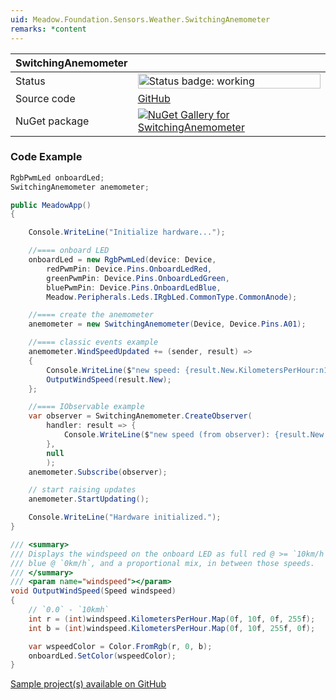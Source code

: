 ```yaml
---
uid: Meadow.Foundation.Sensors.Weather.SwitchingAnemometer
remarks: *content
---
```


| SwitchingAnemometer | |
|--------|--------|
| Status | <img src="https://img.shields.io/badge/Working-brightgreen" style="width: auto; height: -webkit-fill-available;" alt="Status badge: working" /> |
| Source code | [GitHub](https://github.com/WildernessLabs/Meadow.Foundation/tree/main/Source/Meadow.Foundation.Peripherals/Sensors.Weather.SwitchingAnemometer) |
| NuGet package | <a href="https://www.nuget.org/packages/Meadow.Foundation.Sensors.Weather.SwitchingAnemometer/" target="_blank"><img src="https://img.shields.io/nuget/v/Meadow.Foundation.Sensors.Weather.SwitchingAnemometer.svg?label=Meadow.Foundation.Sensors.Weather.SwitchingAnemometer" alt="NuGet Gallery for SwitchingAnemometer" /></a> |

### Code Example

```csharp
RgbPwmLed onboardLed;
SwitchingAnemometer anemometer;

public MeadowApp()
{

    Console.WriteLine("Initialize hardware...");

    //==== onboard LED
    onboardLed = new RgbPwmLed(device: Device,
        redPwmPin: Device.Pins.OnboardLedRed,
        greenPwmPin: Device.Pins.OnboardLedGreen,
        bluePwmPin: Device.Pins.OnboardLedBlue,
        Meadow.Peripherals.Leds.IRgbLed.CommonType.CommonAnode);

    //==== create the anemometer
    anemometer = new SwitchingAnemometer(Device, Device.Pins.A01);

    //==== classic events example
    anemometer.WindSpeedUpdated += (sender, result) =>
    {
        Console.WriteLine($"new speed: {result.New.KilometersPerHour:n1}kmh, old: {result.Old?.KilometersPerHour:n1}kmh");
        OutputWindSpeed(result.New);
    };

    //==== IObservable example
    var observer = SwitchingAnemometer.CreateObserver(
        handler: result => {
            Console.WriteLine($"new speed (from observer): {result.New.KilometersPerHour:n1}kmh, old: {result.Old?.KilometersPerHour:n1}kmh");
        },
        null
        );
    anemometer.Subscribe(observer);

    // start raising updates
    anemometer.StartUpdating();

    Console.WriteLine("Hardware initialized.");
}

/// <summary>
/// Displays the windspeed on the onboard LED as full red @ >= `10km/h`,
/// blue @ `0km/h`, and a proportional mix, in between those speeds.
/// </summary>
/// <param name="windspeed"></param>
void OutputWindSpeed(Speed windspeed)
{
    // `0.0` - `10kmh`
    int r = (int)windspeed.KilometersPerHour.Map(0f, 10f, 0f, 255f);
    int b = (int)windspeed.KilometersPerHour.Map(0f, 10f, 255f, 0f);

    var wspeedColor = Color.FromRgb(r, 0, b);
    onboardLed.SetColor(wspeedColor);
}
```

[Sample project(s) available on GitHub](https://github.com/WildernessLabs/Meadow.Foundation/tree/main/Source/Meadow.Foundation.Peripherals/Sensors.Weather.SwitchingAnemometer/Samples/SwitchingAnemometer_Sample)

